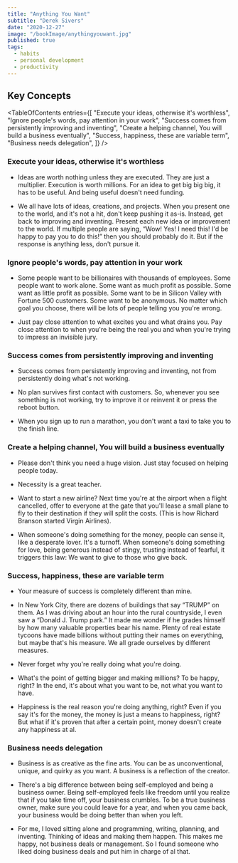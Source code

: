 ```yaml
---
title: "Anything You Want"
subtitle: "Derek Sivers"
date: "2020-12-27"
image: "/bookImage/anythingyouwant.jpg"
published: true
tags:
  - habits
  - personal development
  - productivity
---
```


<Spacer size={25}/>

<BookDetail 
title="Anything You Want"
author="Derek Sivers"
image="/bookImage/anythingyouwant.jpg" 
read= "12 September 2022" 
recommendation="7/10"
/>

<Spacer size={25}/>

## Key Concepts

<TableOfContents
entries={[
"Execute your ideas, otherwise it's worthless",
"Ignore people's words, pay attention in your work",
"Success comes from persistently improving and inventing",
"Create a helping channel, You will build a business eventually",
"Success, happiness, these are variable term",
"Business needs delegation",
]}
/>

### Execute your ideas, otherwise it's worthless

- Ideas are worth nothing unless they are executed. They are just a multiplier. Execution is worth millions. For an idea to get big big big, it has to be useful. And being useful doesn't need funding.

- We all have lots of ideas, creations, and projects. When you present one to the world, and it's not a hit, don't keep pushing it as-is. Instead, get back to improving and inventing. Present each new idea or improvement to the world. If multiple people are saying, “Wow! Yes! I need this! I'd be happy to pay you to do this!” then you should probably do it. But if the response is anything less, don't pursue it.

### Ignore people's words, pay attention in your work

- Some people want to be billionaires with thousands of employees. Some people want to work alone. Some want as much profit as possible. Some want as little profit as possible. Some want to be in Silicon Valley with Fortune 500 customers. Some want to be anonymous. No matter which goal you choose, there will be lots of people telling you you're wrong.

- Just pay close attention to what excites you and what drains you. Pay close attention to when you're being the real you and when you're trying to impress an invisible jury.

### Success comes from persistently improving and inventing

- Success comes from persistently improving and inventing, not from persistently doing what's not working.

- No plan survives first contact with customers. So, whenever you see something is not working, try to improve it or reinvent it or press the reboot button.
- When you sign up to run a marathon, you don't want a taxi to take you to the finish line.

### Create a helping channel, You will build a business eventually

- Please don't think you need a huge vision. Just stay focused on helping people today.

- Necessity is a great teacher.
- Want to start a new airline? Next time you're at the airport when a flight cancelled, offer to everyone at the gate that you'll lease a small plane to fly to their destination if they will split the costs. (This is how Richard Branson started Virgin Airlines).
- When someone's doing something for the money, people can sense it, like a desperate lover. It's a turnoff. When someone's doing something for love, being generous instead of stingy, trusting instead of fearful, it triggers this law: We want to give to those who give back.

### Success, happiness, these are variable term

- Your measure of success is completely different than mine.

- In New York City, there are dozens of buildings that say “TRUMP” on them. As I was driving about an hour into the rural countryside, I even saw a “Donald J. Trump park.” It made me wonder if he grades himself by how many valuable properties bear his name. Plenty of real estate tycoons have made billions without putting their names on everything, but maybe that's his measure. We all grade ourselves by different measures.
- Never forget why you're really doing what you're doing.
- What's the point of getting bigger and making millions? To be happy, right? In the end, it's about what you want to be, not what you want to have.
- Happiness is the real reason you're doing anything, right? Even if you say it's for the money, the money is just a means to happiness, right? But what if it's proven that after a certain point, money doesn't create any happiness at al.

### Business needs delegation

- Business is as creative as the fine arts. You can be as unconventional, unique, and quirky as you want. A business is a reflection of the creator.

- There's a big difference between being self-employed and being a business owner. Being self-employed feels like freedom until you realize that if you take time off, your business crumbles. To be a true business owner, make sure you could leave for a year, and when you came back, your business would be doing better than when you left.
- For me, I loved sitting alone and programming, writing, planning, and inventing. Thinking of ideas and making them happen. This makes me happy, not business deals or management. So I found someone who liked doing business deals and put him in charge of al that.
